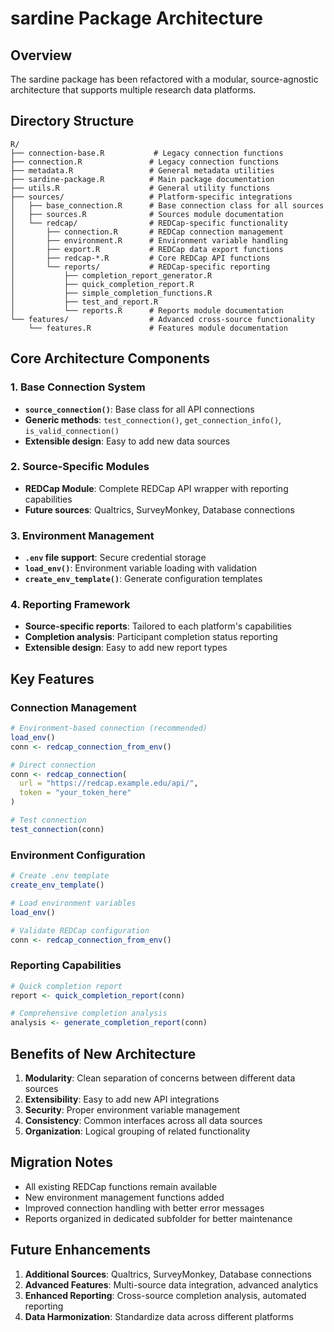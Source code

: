 # sardine Package Architecture

## Overview
The sardine package has been refactored with a modular, source-agnostic architecture that supports multiple research data platforms.

## Directory Structure

```
R/
├── connection-base.R           # Legacy connection functions
├── connection.R               # Legacy connection functions  
├── metadata.R                 # General metadata utilities
├── sardine-package.R          # Main package documentation
├── utils.R                    # General utility functions
├── sources/                   # Platform-specific integrations
│   ├── base_connection.R      # Base connection class for all sources
│   ├── sources.R              # Sources module documentation
│   └── redcap/                # REDCap-specific functionality
│       ├── connection.R       # REDCap connection management
│       ├── environment.R      # Environment variable handling
│       ├── export.R           # REDCap data export functions
│       ├── redcap-*.R         # Core REDCap API functions
│       └── reports/           # REDCap-specific reporting
│           ├── completion_report_generator.R
│           ├── quick_completion_report.R
│           ├── simple_completion_functions.R
│           ├── test_and_report.R
│           └── reports.R      # Reports module documentation
└── features/                  # Advanced cross-source functionality
    └── features.R             # Features module documentation
```

## Core Architecture Components

### 1. Base Connection System
- **`source_connection()`**: Base class for all API connections
- **Generic methods**: `test_connection()`, `get_connection_info()`, `is_valid_connection()`
- **Extensible design**: Easy to add new data sources

### 2. Source-Specific Modules
- **REDCap Module**: Complete REDCap API wrapper with reporting capabilities
- **Future sources**: Qualtrics, SurveyMonkey, Database connections

### 3. Environment Management
- **`.env` file support**: Secure credential storage
- **`load_env()`**: Environment variable loading with validation
- **`create_env_template()`**: Generate configuration templates

### 4. Reporting Framework  
- **Source-specific reports**: Tailored to each platform's capabilities
- **Completion analysis**: Participant completion status reporting
- **Extensible design**: Easy to add new report types

## Key Features

### Connection Management
```r
# Environment-based connection (recommended)
load_env()
conn <- redcap_connection_from_env()

# Direct connection
conn <- redcap_connection(
  url = "https://redcap.example.edu/api/",
  token = "your_token_here"
)

# Test connection
test_connection(conn)
```

### Environment Configuration
```r
# Create .env template
create_env_template()

# Load environment variables
load_env()

# Validate REDCap configuration
conn <- redcap_connection_from_env()
```

### Reporting Capabilities
```r
# Quick completion report
report <- quick_completion_report(conn)

# Comprehensive completion analysis
analysis <- generate_completion_report(conn)
```

## Benefits of New Architecture

1. **Modularity**: Clean separation of concerns between different data sources
2. **Extensibility**: Easy to add new API integrations
3. **Security**: Proper environment variable management
4. **Consistency**: Common interfaces across all data sources
5. **Organization**: Logical grouping of related functionality

## Migration Notes

- All existing REDCap functions remain available
- New environment management functions added
- Improved connection handling with better error messages
- Reports organized in dedicated subfolder for better maintenance

## Future Enhancements

1. **Additional Sources**: Qualtrics, SurveyMonkey, Database connections
2. **Advanced Features**: Multi-source data integration, advanced analytics
3. **Enhanced Reporting**: Cross-source completion analysis, automated reporting
4. **Data Harmonization**: Standardize data across different platforms